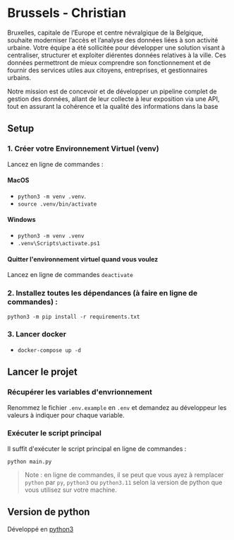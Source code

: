 # Brussels - Christian

Bruxelles, capitale de l’Europe et centre névralgique de la Belgique, souhaite moderniser l’accès et
l’analyse des données liées à son activité urbaine. Votre équipe a été sollicitée pour développer une
solution visant à centraliser, structurer et exploiter diérentes données relatives à la ville. Ces
données permettront de mieux comprendre son fonctionnement et de fournir des services utiles aux
citoyens, entreprises, et gestionnaires urbains.

Notre mission est de concevoir et de développer un pipeline complet de gestion des données, allant
de leur collecte à leur exposition via une API, tout en assurant la cohérence et la qualité des
informations dans la base

## Setup

### 1. Créer votre Environnement Virtuel (venv)

Lancez en ligne de commandes :

#### MacOS

- `python3 -m venv .venv`.
- `source .venv/bin/activate`

#### Windows

- `python3 -m venv .venv`
- `.venv\Scripts\activate.ps1`

#### Quitter l'environnement virtuel quand vous voulez

Lancez en ligne de commandes `deactivate`

### 2. Installez toutes les dépendances (à faire en ligne de commandes) :

`python3 -m pip install -r requirements.txt`

### 3. Lancer docker

- `docker-compose up -d`

## Lancer le projet

### Récupérer les variables d'envrionnement

Renommez le fichier `.env.example` en `.env` et demandez au développeur les valeurs à indiquer pour chaque variable.

### Exécuter le script principal

Il suffit d'exécuter le script principal en ligne de commandes :

`python main.py`

> Note : en ligne de commandes, il se peut que vous ayez à remplacer `python` par `py`, `python3` ou `python3.11` selon la version de python que vous utilisez sur votre machine.

## Version de python

Développé en [python3](https://www.python.org/download/releases/3.0/)
